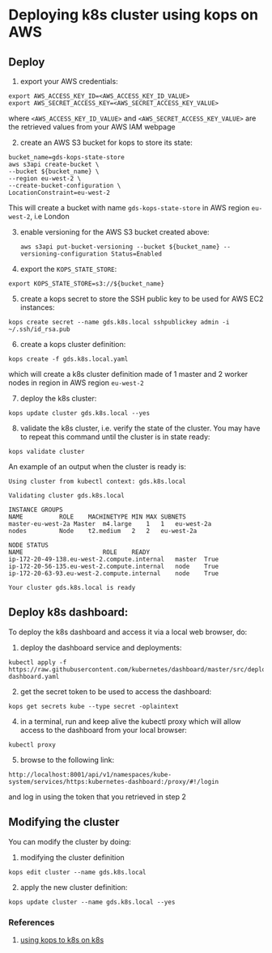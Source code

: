 # Deploying k8s cluster using kops on AWS

## Deploy

1. export your AWS credentials:
  ```
  export AWS_ACCESS_KEY_ID=<AWS_ACCESS_KEY_ID_VALUE>
  export AWS_SECRET_ACCESS_KEY=<AWS_SECRET_ACCESS_KEY_VALUE>
  ```
  where `<AWS_ACCESS_KEY_ID_VALUE>` and `<AWS_SECRET_ACCESS_KEY_VALUE>` are the retrieved values from your AWS IAM webpage

2. create an AWS S3 bucket for kops to store its state:
  ```
  bucket_name=gds-kops-state-store
  aws s3api create-bucket \
  --bucket ${bucket_name} \
  --region eu-west-2 \
  --create-bucket-configuration \
  LocationConstraint=eu-west-2
  ```
  This will create a bucket with name `gds-kops-state-store` in AWS region `eu-west-2`, i.e London

3. enable versioning for the AWS S3 bucket created above:
   ```
   aws s3api put-bucket-versioning --bucket ${bucket_name} --versioning-configuration Status=Enabled
   ```

4. export the `KOPS_STATE_STORE`:
  ```
  export KOPS_STATE_STORE=s3://${bucket_name}
  ```

5. create a kops secret to store the SSH public key to be used for AWS EC2 instances:
  ```
  kops create secret --name gds.k8s.local sshpublickey admin -i ~/.ssh/id_rsa.pub
  ```

6. create a kops cluster definition:
  ```
  kops create -f gds.k8s.local.yaml
  ```
  which will create a k8s cluster definition made of 1 master and 2 worker nodes in region in AWS region `eu-west-2`

7. deploy the k8s cluster:
  ```
  kops update cluster gds.k8s.local --yes
  ```

8. validate the k8s cluster, i.e. verify the state of the cluster. You may have to repeat this command until the cluster is in state ready:
  ```
  kops validate cluster

  ```

  An example of an output when the cluster is ready is:
  ```
  Using cluster from kubectl context: gds.k8s.local

  Validating cluster gds.k8s.local

  INSTANCE GROUPS
  NAME			ROLE	MACHINETYPE	MIN	MAX	SUBNETS
  master-eu-west-2a	Master	m4.large	1	1	eu-west-2a
  nodes			Node	t2.medium	2	2	eu-west-2a

  NODE STATUS
  NAME						ROLE	READY
  ip-172-20-49-138.eu-west-2.compute.internal	master	True
  ip-172-20-56-135.eu-west-2.compute.internal	node	True
  ip-172-20-63-93.eu-west-2.compute.internal	node	True

  Your cluster gds.k8s.local is ready
  ```

## Deploy k8s dashboard:

To deploy the k8s dashboard and access it via a local web browser, do:

1. deploy the dashboard service and deployments:
  ```
  kubectl apply -f https://raw.githubusercontent.com/kubernetes/dashboard/master/src/deploy/recommended/kubernetes-dashboard.yaml
  ```

2. get the secret token to be used to access the dashboard:
  ```
  kops get secrets kube --type secret -oplaintext
  ```

4. in a terminal, run and keep alive the kubectl proxy which will allow access to the dashboard from your local browser:
  ```
  kubectl proxy
  ```

5. browse to the following link:
  ```
  http://localhost:8001/api/v1/namespaces/kube-system/services/https:kubernetes-dashboard:/proxy/#!/login
  ```
  and log in using the token that you retrieved in step 2


## Modifying the cluster

You can modify the cluster by doing:

1. modifying the cluster definition
  ```
  kops edit cluster --name gds.k8s.local
  ```

2. apply the new cluster definition:
  ```
  kops update cluster --name gds.k8s.local --yes
  ```

### References

1. [using kops to k8s on k8s](https://medium.com/containermind/how-to-create-a-kubernetes-cluster-on-aws-in-few-minutes-89dda10354f4)
